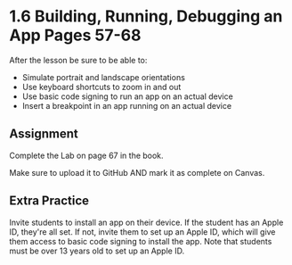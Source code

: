 #  1.6 Building, Running, Debugging an App  Pages 57-68 #

After the lesson be sure to be able to:
- Simulate portrait and landscape orientations
- Use keyboard shortcuts to zoom in and out
- Use basic code signing to run an app on an actual device
- Insert a breakpoint in an app running on an actual device

## Assignment ##

Complete the Lab on page 67 in the book.

Make sure to upload it to GitHub AND mark it as complete on Canvas.

## Extra Practice ##

Invite students to install an app on their device. If the student has an Apple ID, they're all set. If not, invite them to set up an Apple ID, which will give them access to basic code signing to install the app. Note that students must be over 13 years old to set up an Apple ID.
